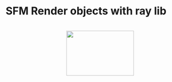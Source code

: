 # SFM Render objects with ray lib


<div id="raw" align="center">
<br>
<img src="https://github.com/akadjoker/SFMLonRAYLib/main/image.png" width="180" height="120" />
<br>
<div>
